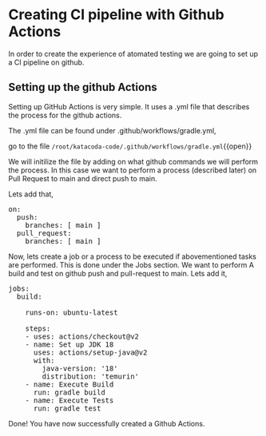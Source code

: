 # Creating CI pipeline with Github Actions
In order to create the experience of atomated testing we are going to set up a CI pipeline on github.

## Setting up the github Actions
Setting up GitHub Actions is very simple. It uses a .yml file that describes the process for the github actions.

The .yml file can be found under .github/workflows/gradle.yml,

go to the file `/root/katacoda-code/.github/workflows/gradle.yml`{{open}}

We will initilize the file by adding on what github commands we will perform the process. In this case we want to perform a process (described later) on Pull Request to main and direct push to main.

Lets add that,
<pre class="file" data-filename="./katacoda-code/.github/workflows/gradle.yml" data-target="insert"  data-marker="# Add On Tag">
on:
  push:
    branches: [ main ]
  pull_request:
    branches: [ main ]
</pre>


Now, lets create a job or a process to be executed if abovementioned tasks are performed. This is done under the Jobs section.
We want to perform A build and test on github push and pull-request to main.
Lets add it,
<pre class="file" data-filename="./katacoda-code/.github/workflows/gradle.yml" data-target="insert"  data-marker="# Add Jobs">
jobs:
  build:

    runs-on: ubuntu-latest

    steps:
    - uses: actions/checkout@v2
    - name: Set up JDK 18
      uses: actions/setup-java@v2
      with:
        java-version: '18'
        distribution: 'temurin'
    - name: Execute Build
      run: gradle build
    - name: Execute Tests
      run: gradle test
</pre>

Done! You have now successfully created a Github Actions.

